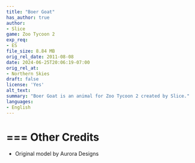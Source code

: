 ```yaml
---
title: "Boer Goat"
has_author: true
author: 
- Slice
game: Zoo Tycoon 2
exp_req: 
- ES
file_size: 8.84 MB
orig_rel_date: 2011-08-08
date: 2024-06-25T20:06:19-07:00
orig_rel_at: 
- Northern Skies
draft: false
license: 'Yes'
alt_text: 
summary: "Boer Goat is an animal for Zoo Tycoon 2 created by Slice."
languages:
- English
---
```


=== 
Other Credits
===

- Original model by Aurora Designs